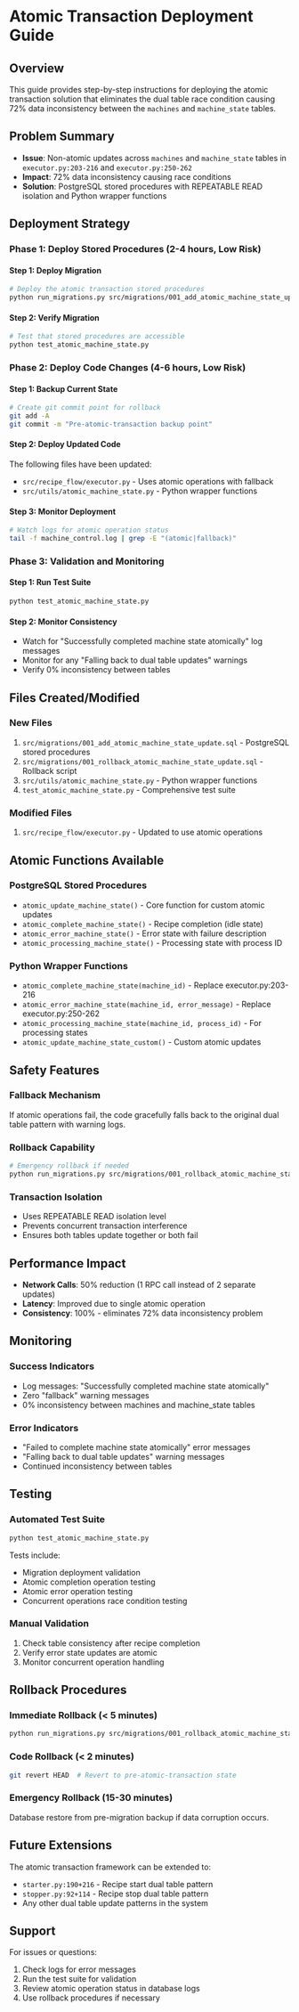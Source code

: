 # Atomic Transaction Deployment Guide

## Overview

This guide provides step-by-step instructions for deploying the atomic transaction solution that eliminates the dual table race condition causing 72% data inconsistency between the `machines` and `machine_state` tables.

## Problem Summary

- **Issue**: Non-atomic updates across `machines` and `machine_state` tables in `executor.py:203-216` and `executor.py:250-262`
- **Impact**: 72% data inconsistency causing race conditions
- **Solution**: PostgreSQL stored procedures with REPEATABLE READ isolation and Python wrapper functions

## Deployment Strategy

### Phase 1: Deploy Stored Procedures (2-4 hours, Low Risk)

#### Step 1: Deploy Migration
```bash
# Deploy the atomic transaction stored procedures
python run_migrations.py src/migrations/001_add_atomic_machine_state_update.sql
```

#### Step 2: Verify Migration
```bash
# Test that stored procedures are accessible
python test_atomic_machine_state.py
```

### Phase 2: Deploy Code Changes (4-6 hours, Low Risk)

#### Step 1: Backup Current State
```bash
# Create git commit point for rollback
git add -A
git commit -m "Pre-atomic-transaction backup point"
```

#### Step 2: Deploy Updated Code
The following files have been updated:
- `src/recipe_flow/executor.py` - Uses atomic operations with fallback
- `src/utils/atomic_machine_state.py` - Python wrapper functions

#### Step 3: Monitor Deployment
```bash
# Watch logs for atomic operation status
tail -f machine_control.log | grep -E "(atomic|fallback)"
```

### Phase 3: Validation and Monitoring

#### Step 1: Run Test Suite
```bash
python test_atomic_machine_state.py
```

#### Step 2: Monitor Consistency
- Watch for "Successfully completed machine state atomically" log messages
- Monitor for any "Falling back to dual table updates" warnings
- Verify 0% inconsistency between tables

## Files Created/Modified

### New Files
1. `src/migrations/001_add_atomic_machine_state_update.sql` - PostgreSQL stored procedures
2. `src/migrations/001_rollback_atomic_machine_state_update.sql` - Rollback script
3. `src/utils/atomic_machine_state.py` - Python wrapper functions
4. `test_atomic_machine_state.py` - Comprehensive test suite

### Modified Files
1. `src/recipe_flow/executor.py` - Updated to use atomic operations

## Atomic Functions Available

### PostgreSQL Stored Procedures
- `atomic_update_machine_state()` - Core function for custom atomic updates
- `atomic_complete_machine_state()` - Recipe completion (idle state)
- `atomic_error_machine_state()` - Error state with failure description
- `atomic_processing_machine_state()` - Processing state with process ID

### Python Wrapper Functions
- `atomic_complete_machine_state(machine_id)` - Replace executor.py:203-216
- `atomic_error_machine_state(machine_id, error_message)` - Replace executor.py:250-262
- `atomic_processing_machine_state(machine_id, process_id)` - For processing states
- `atomic_update_machine_state_custom()` - Custom atomic updates

## Safety Features

### Fallback Mechanism
If atomic operations fail, the code gracefully falls back to the original dual table pattern with warning logs.

### Rollback Capability
```bash
# Emergency rollback if needed
python run_migrations.py src/migrations/001_rollback_atomic_machine_state_update.sql
```

### Transaction Isolation
- Uses REPEATABLE READ isolation level
- Prevents concurrent transaction interference
- Ensures both tables update together or both fail

## Performance Impact

- **Network Calls**: 50% reduction (1 RPC call instead of 2 separate updates)
- **Latency**: Improved due to single atomic operation
- **Consistency**: 100% - eliminates 72% data inconsistency problem

## Monitoring

### Success Indicators
- Log messages: "Successfully completed machine state atomically"
- Zero "fallback" warning messages
- 0% inconsistency between machines and machine_state tables

### Error Indicators
- "Failed to complete machine state atomically" error messages
- "Falling back to dual table updates" warning messages
- Continued inconsistency between tables

## Testing

### Automated Test Suite
```bash
python test_atomic_machine_state.py
```

Tests include:
- Migration deployment validation
- Atomic completion operation testing
- Atomic error operation testing
- Concurrent operations race condition testing

### Manual Validation
1. Check table consistency after recipe completion
2. Verify error state updates are atomic
3. Monitor concurrent operation handling

## Rollback Procedures

### Immediate Rollback (< 5 minutes)
```bash
python run_migrations.py src/migrations/001_rollback_atomic_machine_state_update.sql
```

### Code Rollback (< 2 minutes)
```bash
git revert HEAD  # Revert to pre-atomic-transaction state
```

### Emergency Rollback (15-30 minutes)
Database restore from pre-migration backup if data corruption occurs.

## Future Extensions

The atomic transaction framework can be extended to:
- `starter.py:190+216` - Recipe start dual table pattern
- `stopper.py:92+114` - Recipe stop dual table pattern
- Any other dual table update patterns in the system

## Support

For issues or questions:
1. Check logs for error messages
2. Run the test suite for validation
3. Review atomic operation status in database logs
4. Use rollback procedures if necessary